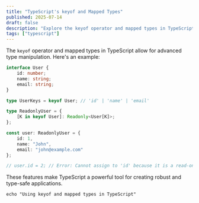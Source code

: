 ```yaml
---
title: "TypeScript's keyof and Mapped Types"
published: 2025-07-14
draft: false
description: "Explore the keyof operator and mapped types in TypeScript for advanced type manipulation."
tags: ["typescript"]
---
```


The `keyof` operator and mapped types in TypeScript allow for advanced type manipulation. Here's an example:


```typescript
interface User {
    id: number;
    name: string;
    email: string;
}

type UserKeys = keyof User; // 'id' | 'name' | 'email'

type ReadonlyUser = {
    [K in keyof User]: Readonly<User[K]>;
};

const user: ReadonlyUser = {
    id: 1,
    name: "John",
    email: "john@example.com"
};

// user.id = 2; // Error: Cannot assign to 'id' because it is a read-only property.
```

These features make TypeScript a powerful tool for creating robust and type-safe applications.

```shell title="Exploring keyof and Mapped Types"
echo "Using keyof and mapped types in TypeScript"
```
